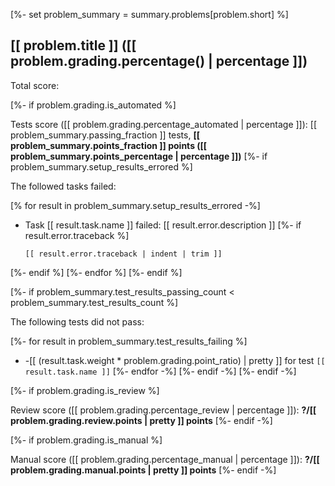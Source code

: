 [%- set problem_summary = summary.problems[problem.short] %]

## [[ problem.title ]] ([[ problem.grading.percentage() | percentage ]])

Total score: 

[%- if problem.grading.is_automated %]

Tests score ([[ problem.grading.percentage_automated | percentage ]]): [[ problem_summary.passing_fraction ]] tests, **[[ problem_summary.points_fraction ]] points ([[ problem_summary.points_percentage | percentage ]])**
[%- if problem_summary.setup_results_errored %]

The followed tasks failed:

[% for result in problem_summary.setup_results_errored -%]
- Task [[ result.task.name ]] failed: [[ result.error.description ]]
[%- if result.error.traceback %]
  
    ```
    [[ result.error.traceback | indent | trim ]]
    ```
[%- endif %]
[%- endfor %]
[%- endif %]

[%- if problem_summary.test_results_passing_count < problem_summary.test_results_count %]

The following tests did not pass:

[%- for result in problem_summary.test_results_failing %]
- -[[ (result.task.weight * problem.grading.point_ratio) | pretty ]] for test `[[ result.task.name ]]`
[%- endfor -%]
[%- endif -%]
[%- endif -%]

[%- if problem.grading.is_review %]

Review score ([[ problem.grading.percentage_review | percentage ]]): **?/[[ problem.grading.review.points | pretty ]] points**
[%- endif -%]

[%- if problem.grading.is_manual %]

Manual score ([[ problem.grading.percentage_manual | percentage ]]): **?/[[ problem.grading.manual.points | pretty ]] points**
[%- endif -%]

